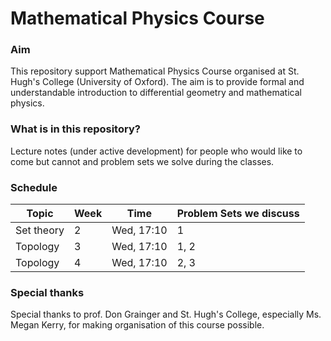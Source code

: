 # Mathematical Physics Course

### Aim
This repository support Mathematical Physics Course organised at St. Hugh's College (University of Oxford). The aim is to provide formal and understandable introduction to differential geometry 
and mathematical physics.

### What is in this repository?
Lecture notes (under active development) for people who would like to come but cannot and problem sets we solve during the classes.

### Schedule

| Topic      | Week | Time       | Problem Sets we discuss |
| ---------- | ---- | ---------- | ----------------------- |
| Set theory | 2    | Wed, 17:10 | 1                       |
| Topology   | 3    | Wed, 17:10 | 1, 2                    |
| Topology   | 4    | Wed, 17:10 | 2, 3                    |

### Special thanks
Special thanks to prof. Don Grainger and St. Hugh's College, especially Ms. Megan Kerry, for making organisation of this course possible.
